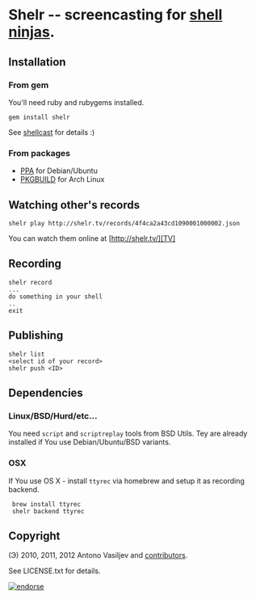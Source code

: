 # Shelr -- screencasting for [shell ninjas][TV].

## Installation

### From gem

You'll need ruby and rubygems installed.

    gem install shelr

See [shellcast](http://shelr.tv/records/4f49ea4ae557800001000004) for details :)

### From packages

- [PPA](https://launchpad.net/~antono/+archive/shelr) for Debian/Ubuntu
- [PKGBUILD](https://aur.archlinux.org/packages.php?ID=56945) for Arch Linux

## Watching other's records

    shelr play http://shelr.tv/records/4f4ca2a43cd1090001000002.json

You can watch them online at [http://shelr.tv/][TV]

## Recording

    shelr record
    ...
    do something in your shell
    ..
    exit

## Publishing

    shelr list
    <select id of your record>
    shelr push <ID>

## Dependencies

### Linux/BSD/Hurd/etc...

You need `script` and `scriptreplay` tools from BSD Utils.
Tey are already installed if You use Debian/Ubuntu/BSD variants.

### OSX

If You use OS X - install `ttyrec` via homebrew and setup it as recording backend.

     brew install ttyrec
     shelr backend ttyrec

## Copyright

(Э) 2010, 2011, 2012 Antono Vasiljev and
[contributors](https://github.com/antono/shelr/contributors).

See LICENSE.txt for details.

[![endorse](http://api.coderwall.com/antono/endorsecount.png)](http://coderwall.com/antono)

[TV]: http://shelr.tv/ "Shellcasts from shell ninjas"
